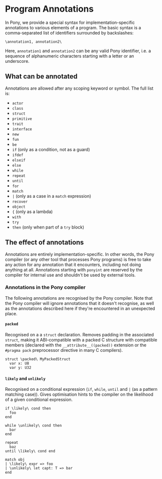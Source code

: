 # Program Annotations

In Pony, we provide a special syntax for implementation-specific annotations to various elements of a program. The basic syntax is a comma-separated list of identifiers surrounded by backslashes:

```pony
\annotation1, annotation2\
```

Here, `annotation1` and `annotation2` can be any valid Pony identifier, i.e. a sequence of alphanumeric characters starting with a letter or an underscore.

## What can be annotated

Annotations are allowed after any scoping keyword or symbol. The full list is:

- `actor`
- `class`
- `struct`
- `primitive`
- `trait`
- `interface`
- `new`
- `fun`
- `be`
- `if` (only as a condition, not as a guard)
- `ifdef`
- `elseif`
- `else`
- `while`
- `repeat`
- `until`
- `for`
- `match`
- `|` (only as a case in a `match` expression)
- `recover`
- `object`
- `{` (only as a lambda)
- `with`
- `try`
- `then` (only when part of a `try` block)

## The effect of annotations

Annotations are entirely implementation-specific. In other words, the Pony compiler (or any other tool that processes Pony programs) is free to take any action for any annotation that it encounters, including not doing anything at all. Annotations starting with `ponyint` are reserved by the compiler for internal use and shouldn't be used by external tools.

### Annotations in the Pony compiler

The following annotations are recognised by the Pony compiler. Note that the Pony compiler will ignore annotations that it doesn't recognise, as well as the annotations described here if they're encountered in an unexpected place.

#### `packed`

Recognised on a a `struct` declaration. Removes padding in the associated `struct`, making it ABI-compatible with a packed C structure with compatible members (declared with the `__attribute__((packed))` extension or the `#pragma pack` preprocessor directive in many C compilers).

```pony
struct \packed\ MyPackedStruct
  var x: U8
  var y: U32
```

#### `likely` and `unlikely`

Recognised on a conditional expression (`if`, `while`, `until` and `|` (as a pattern matching case)). Gives optimisation hints to the compiler on the likelihood of a given conditional expression.

```pony
if \likely\ cond then
  foo
end

while \unlikely\ cond then
  bar
end

repeat
  baz
until \likely\ cond end

match obj
| \likely\ expr => foo
| \unlikely\ let capt: T => bar
end
```
